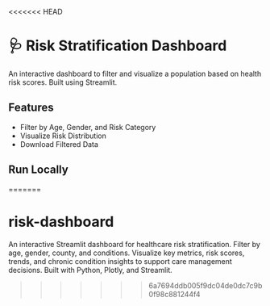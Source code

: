 <<<<<<< HEAD
# 🩺 Risk Stratification Dashboard

An interactive dashboard to filter and visualize a population based on health risk scores. Built using Streamlit.

## Features
- Filter by Age, Gender, and Risk Category
- Visualize Risk Distribution
- Download Filtered Data

## Run Locally
 
=======
# risk-dashboard
An interactive Streamlit dashboard for healthcare risk stratification. Filter by age, gender, county, and conditions. Visualize key metrics, risk scores, trends, and chronic condition insights to support care management decisions. Built with Python, Plotly, and Streamlit.
>>>>>>> 6a7694ddb005f9dc04de0dc7c9b0f98c881244f4
